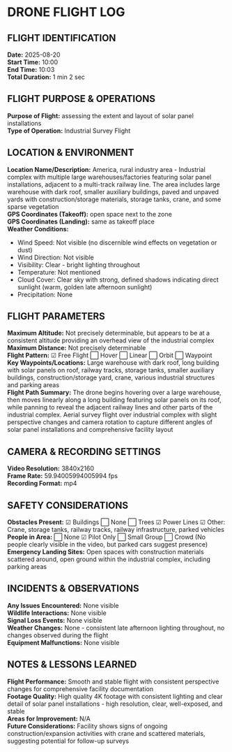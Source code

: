 # DRONE FLIGHT LOG

## FLIGHT IDENTIFICATION

**Date:** 2025-08-20  
**Start Time:** 10:00  
**End Time:** 10:03  
**Total Duration:** 1 min 2 sec

## FLIGHT PURPOSE & OPERATIONS

**Purpose of Flight:** assessing the extent and layout of solar panel installations  
**Type of Operation:** Industrial Survey Flight

## LOCATION & ENVIRONMENT

**Location Name/Description:** America, rural industry area - Industrial complex with multiple large warehouses/factories featuring solar panel installations, adjacent to a multi-track railway line. The area includes large warehouse with dark roof, smaller auxiliary buildings, paved and unpaved yards with construction/storage materials, storage tanks, crane, and some sparse vegetation  
**GPS Coordinates (Takeoff):** open space next to the zone  
**GPS Coordinates (Landing):** same as takeoff place  
**Weather Conditions:**
- Wind Speed: Not visible (no discernible wind effects on vegetation or dust)
- Wind Direction: Not visible
- Visibility: Clear - bright lighting throughout
- Temperature: Not mentioned
- Cloud Cover: Clear sky with strong, defined shadows indicating direct sunlight (warm, golden late afternoon sunlight)
- Precipitation: None

## FLIGHT PARAMETERS

**Maximum Altitude:** Not precisely determinable, but appears to be at a consistent altitude providing an overhead view of the industrial complex  
**Maximum Distance:** Not precisely determinable  
**Flight Pattern:** ☑ Free Flight ⬜ Hover ⬜ Linear ⬜ Orbit ⬜ Waypoint  
**Key Waypoints/Locations:** Large warehouse with dark roof, long building with solar panels on roof, railway tracks, storage tanks, smaller auxiliary buildings, construction/storage yard, crane, various industrial structures and parking areas  
**Flight Path Summary:** The drone begins hovering over a large warehouse, then moves linearly along a long building featuring solar panels on its roof, while panning to reveal the adjacent railway lines and other parts of the industrial complex. Aerial survey flight over industrial complex with slight perspective changes and camera rotation to capture different angles of solar panel installations and comprehensive facility layout

## CAMERA & RECORDING SETTINGS

**Video Resolution:** 3840x2160  
**Frame Rate:** 59.94005994005994 fps  
**Recording Format:** mp4  

## SAFETY CONSIDERATIONS

**Obstacles Present:** ☑ Buildings ⬜ None ⬜ Trees ☑ Power Lines ☑ Other: Crane, storage tanks, railway tracks, railway infrastructure, parked vehicles  
**People in Area:** ⬜ None ☑ Pilot Only ⬜ Small Group ⬜ Crowd (No people clearly visible in the video, but parked cars suggest presence)  
**Emergency Landing Sites:** Open spaces with construction materials scattered around, open ground within the industrial complex, including parking areas  

## INCIDENTS & OBSERVATIONS

**Any Issues Encountered:** None visible  
**Wildlife Interactions:** None visible  
**Signal Loss Events:** None visible  
**Weather Changes:** None - consistent late afternoon lighting throughout, no changes observed during the flight  
**Equipment Malfunctions:** None visible  

## NOTES & LESSONS LEARNED

**Flight Performance:** Smooth and stable flight with consistent perspective changes for comprehensive facility documentation  
**Footage Quality:** High quality 4K footage with consistent lighting and clear detail of solar panel installations - high resolution, clear, well-exposed, and stable  
**Areas for Improvement:** N/A  
**Future Considerations:** Facility shows signs of ongoing construction/expansion activities with crane and scattered materials, suggesting potential for follow-up surveys